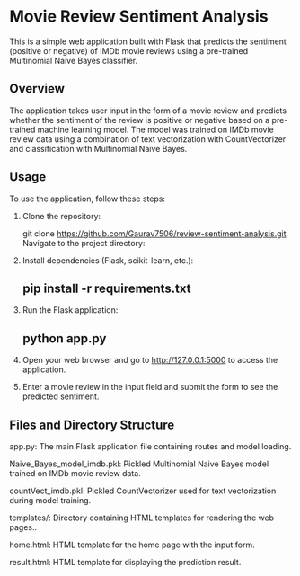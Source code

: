 # Movie Review Sentiment Analysis

This is a simple web application built with Flask that predicts the sentiment (positive or negative) of IMDb movie reviews using a pre-trained Multinomial Naive Bayes classifier.

## Overview

The application takes user input in the form of a movie review and predicts whether the sentiment of the review is positive or negative based on a pre-trained machine learning model. The model was trained on IMDb movie review data using a combination of text vectorization with CountVectorizer and classification with Multinomial Naive Bayes.

## Usage

To use the application, follow these steps:

1. Clone the repository:
   
   git clone https://github.com/Gaurav7506/review-sentiment-analysis.git
Navigate to the project directory:


2. Install dependencies (Flask, scikit-learn, etc.):
   ## pip install -r requirements.txt

3. Run the Flask application:
   ## python app.py

4. Open your web browser and go to http://127.0.0.1:5000 to access the application.

5. Enter a movie review in the input field and submit the form to see the predicted sentiment.

## Files and Directory Structure
app.py: The main Flask application file containing routes and model loading.

Naive_Bayes_model_imdb.pkl: Pickled Multinomial Naive Bayes model trained on IMDb movie review data.

countVect_imdb.pkl: Pickled CountVectorizer used for text vectorization during model training.

templates/: Directory containing HTML templates for rendering the web pages..

home.html: HTML template for the home page with the input form.

result.html: HTML template for displaying the prediction result.
